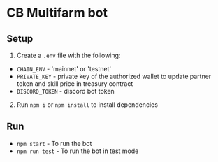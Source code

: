 # CB Multifarm bot

## Setup

1. Create a `.env` file with the following:

- `CHAIN_ENV` - 'mainnet' or 'testnet'
- `PRIVATE_KEY` - private key of the authorized wallet to update partner token and skill price in treasury contract
- `DISCORD_TOKEN` - discord bot token

2. Run `npm i` or `npm install` to install dependencies

## Run

- `npm start` - To run the bot
- `npm run test` - To run the bot in test mode